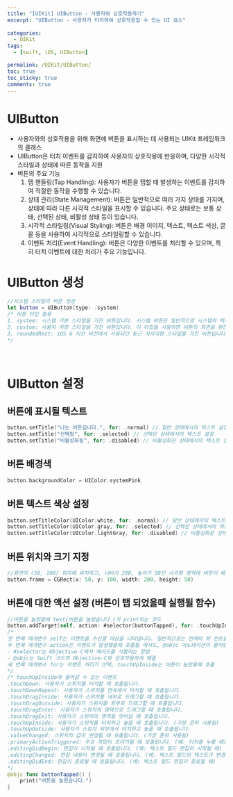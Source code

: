 ```yaml
---
title: "[UIKit] UIButton - 사용자와 상호작용하기"
excerpt: "UIButton - 사용자가 터치하여 상호작용할 수 있는 UI 요소"
  
categories:
  - UIKit
tags:
  - [swift, iOS, UIButton]

permalink: /UIKit/UIButton/ 
toc: true         
toc_sticky: true   
comments: true      
---
```


# UIButton 
- 사용자와의 상호작용을 위해 화면에 버튼을 표시하는 데 사용되는 UIKit 프레임워크의 클래스
- UIButton은 터치 이벤트를 감지하여 사용자의 상호작용에 반응하며, 다양한 시각적 스타일과 상태에 따른 동작을 지원
- 버튼의 주요 기능
    1. 탭 핸들링(Tap Handling): 사용자가 버튼을 탭할 때 발생하는 이벤트를 감지하여 적절한 동작을 수행할 수 있습니다.
    2. 상태 관리(State Management): 버튼은 일반적으로 여러 가지 상태를 가지며, 상태에 따라 다른 시각적 스타일을 표시할 수 있습니다. 주요 상태로는 보통 상태, 선택된 상태, 비활성 상태 등이 있습니다.
    3. 시각적 스타일링(Visual Styling): 버튼은 배경 이미지, 텍스트, 텍스트 색상, 글꼴 등을 사용하여 시각적으로 스타일링할 수 있습니다.
    4. 이벤트 처리(Event Handling): 버튼은 다양한 이벤트를 처리할 수 있으며, 특히 터치 이벤트에 대한 처리가 주요 기능입니다.

# UIButton 생성 
```swift
//시스템 스타일의 버튼 생성 
let button = UIButton(type: .system)     
/* 버튼 타입 종류 
1. system: 시스템 기본 스타일을 가진 버튼입니다. 시스템 버튼은 일반적으로 시스템의 텍스트 색상 및 스타일을 따르며, 사용자의 시스템 설정에 따라 다를 수 있습니다.
2. custom: 사용자 지정 스타일을 가진 버튼입니다. 이 타입을 사용하면 버튼의 외관을 완전히 사용자가 지정할 수 있습니다.
3. roundedRect: iOS 6 이전 버전에서 사용되던 둥근 직사각형 스타일을 가진 버튼입니다. 이제는 잘 사용되지 않으며, system 버튼을 대체하여 사용하는 것이 좋습니다.
*/
```
<br>

# UIButton 설정 
## 버튼에 표시될 텍스트 
```swift
button.setTitle("나는 버튼입니다.", for: .normal) // 일반 상태에서의 텍스트 설정
button.setTitle("선택됨", for: .selected) // 선택된 상태에서의 텍스트 설정
button.setTitle("비활성화됨", for: .disabled) // 비활성화된 상태에서의 텍스트 설정
```

## 버튼 배경색 
```swift 
button.backgroundColor = UIColor.systemPink
```

## 버튼 텍스트 색상 설정 
```swift
button.setTitleColor(UIColor.white, for: .normal) // 일반 상태에서의 텍스트 색상 설정
button.setTitleColor(UIColor.gray, for: .selected) // 선택된 상태에서의 텍스트 색상 설정
button.setTitleColor(UIColor.lightGray, for: .disabled) // 비활성화된 상태에서의 텍스트 색상 설정
```

## 버튼 위치와 크기 지정 
```swift
//화면의 (50, 100) 위치에 위치하고, 너비가 200, 높이가 50인 사각형 영역에 버튼이 배치
button.frame = CGRect(x: 50, y: 100, width: 200, height: 50)
```

## 버튼에 대한 액션 설정 (버튼이 탭 되었을때 실행될 함수)
```swift
//버튼을 눌렀을때 text(버튼을 눌렀습니다.)가 print되는 코드 
button.addTarget(self, action: #selector(buttonTapped), for: .touchUpInside)
/*
첫 번째 매개변수 self는 이벤트를 수신할 대상을 나타냅니다. 일반적으로는 현재의 뷰 컨트롤러를 가리킵니다.
두 번째 매개변수 action은 이벤트가 발생했을때 호출될 메서드, @objc 어노테이션이 붙어있어야함. 
- #selector는 Objective-C에서 메서드를 식별하는 문법 
- @objc는 Swift 코드와 Objective-C와 상호작용하게 해줌
세 번째 매개변수 for는 이벤트 처리기 선택, touchUpInside는 버튼이 눌렀을때 호출 
*/
/* touchUpInside에 들어갈 수 있는 이벤트 
.touchDown: 사용자가 스위치를 터치할 때 호출됩니다.
.touchDownRepeat: 사용자가 스위치를 연속해서 터치할 때 호출됩니다.
.touchDragInside: 사용자가 스위치를 내부로 드래그할 때 호출됩니다.
.touchDragOutside: 사용자가 스위치를 외부로 드래그할 때 호출됩니다.
.touchDragEnter: 사용자가 스위치의 영역으로 드래그할 때 호출됩니다.
.touchDragExit: 사용자가 스위치의 영역을 벗어날 때 호출됩니다.
.touchUpInside: 사용자가 스위치를 터치하고 놓을 때 호출됩니다. (가장 흔히 사용됨)
.touchUpOutside: 사용자가 스위치 외부에서 터치하고 놓을 때 호출됩니다.
.valueChanged: 스위치의 값이 변경될 때 호출됩니다. (가장 흔히 사용됨)
.primaryActionTriggered: 주요 작업이 트리거될 때 호출됩니다. (예: 터치를 누를 때)
.editingDidBegin: 편집이 시작될 때 호출됩니다. (예: 텍스트 필드 편집이 시작될 때)
.editingChanged: 편집 내용이 변경될 때 호출됩니다. (예: 텍스트 필드의 텍스트가 변경될 때)
.editingDidEnd: 편집이 종료될 때 호출됩니다. (예: 텍스트 필드 편집이 종료될 때)
*/
@objc func buttonTapped() {
    print("버튼을 눌렀습니다.")
}
```
